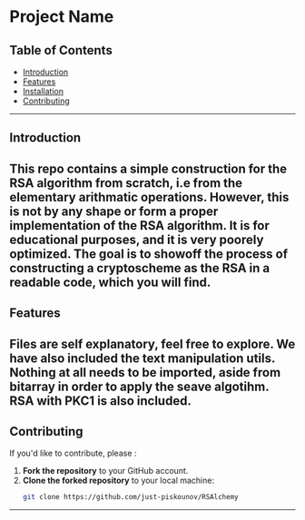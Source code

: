 # Project Name

## Table of Contents
- [Introduction](#introduction)
- [Features](#features)
- [Installation](#installation)
- [Contributing](#contributing)

---

## Introduction
This repo contains a simple construction for the RSA algorithm from scratch, i.e from the elementary arithmatic operations. However, this is not by any shape or form
a proper implementation of the RSA algorithm. It is for educational purposes, and it is very poorely optimized. The goal is to showoff the process of constructing a
cryptoscheme as the RSA in a readable code, which you will find.
---

## Features
Files are self explanatory, feel free to explore. We have also included the text manipulation utils. Nothing at all needs to be imported, aside from bitarray in order
to apply the seave algotihm. RSA with PKC1 is also included.
---

## Contributing
If you'd like to contribute, please :

1. **Fork the repository** to your GitHub account.
2. **Clone the forked repository** to your local machine:
   ```bash
   git clone https://github.com/just-piskounov/RSAlchemy
---
